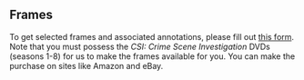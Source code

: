 ## Frames

To get selected frames and associated annotations, please fill out [this form](https://docs.google.com/forms/d/e/1FAIpQLScchFnDYqmCxtwe5GszhCTeM4MPs2HOAYPXeCbSgM5614_kiQ/viewform?vc=0&c=0&w=1&flr=0&usp=mail_form_link).
Note that you must possess the _CSI: Crime Scene Investigation_ DVDs (seasons 1-8) for us to make the frames available for you.
You can make the purchase on sites like Amazon and eBay.
